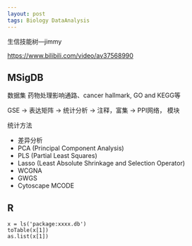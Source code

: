 ```yaml
---
layout: post
tags: Biology DataAnalysis
---
```


生信技能树—jimmy

https://www.bilibili.com/video/av37568990


## MSigDB
数据集 药物处理影响通路、cancer hallmark, GO and KEGG等



GSE -> 表达矩阵 -> 统计分析 -> 注释，富集 -> PPI网络， 模块

统计方法 
+ 差异分析
+ PCA (Principal Component Analysis)
+ PLS (Partial Least Squares)
+ Lasso (Least Absolute Shrinkage and Selection Operator)
+ WCGNA
+ GWGS
+ Cytoscape MCODE


## R 
```
x = ls('package:xxxx.db')
toTable(x[1])
as.list(x[1])
```
